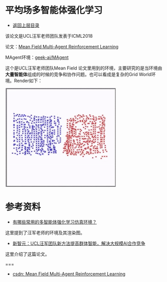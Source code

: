 # 平均场多智能体强化学习

- [返回上层目录](../paper.md)



该论文是UCL汪军老师团队发表于ICML2018



论文：[Mean Field Multi-Agent Reinforcement Learning](https://arxiv.org/pdf/1802.05438v4.pdf)

MAgent环境：[geek-ai/MAgent](https://github.com/geek-ai/MAgent)

这个是UCL汪军老师团队Mean Field 论文里用到的环境，主要研究的是当环境由**大量智能体**组成的时候的竞争和协作问题。也可以看成是复杂的Grid World环境。Render如下：

![mean-field-env-render](pic/mean-field-env-render.gif)








# 参考资料

* [有哪些常用的多智能体强化学习仿真环境？](https://www.zhihu.com/question/332942236/answer/1295507780)

这里提到了汪军老师的环境及其渲染图。

* [新智元：UCL汪军团队新方法提高群体智能，解决大规模AI合作竞争](https://www.sohu.com/a/237639512_473283)

这里介绍了这篇论文。

===

* [csdn: Mean Field Multi-Agent Reinforcement Learning](https://blog.csdn.net/qq_36616268/article/details/83084455#:~:text=%E4%B8%80%E3%80%81%E5%BC%95%E8%A8%80%20Mean%20Field%20Multi-Agent%20Reinforcement%20Learning%20%EF%BC%88MFMARL%EF%BC%89%20%E6%98%AF%E4%BC%A6%E6%95%A6%E5%A4%A7%E5%AD%A6%E5%AD%A6%E9%99%A2%EF%BC%88UCL%EF%BC%89%E8%AE%A1%E7%AE%97%E6%9C%BA%E7%A7%91%E5%AD%A6%E7%B3%BB%E6%95%99%E6%8E%88%E6%B1%AA%E5%86%9B%E6%8F%90%E5%87%BA%E7%9A%84%E4%B8%80%E4%B8%AA%E5%A4%9A%E6%99%BA%E8%83%BD%E4%BD%93%E5%BC%BA%E5%8C%96%E5%AD%A6%E4%B9%A0%E7%AE%97%E6%B3%95%E3%80%82,%E4%B8%BB%E8%A6%81%E8%87%B4%E5%8A%9B%E4%BA%8E%E6%9E%81%E5%A4%A7%E8%A7%84%E6%A8%A1%E7%9A%84%E5%A4%9A%E6%99%BA%E8%83%BD%E4%BD%93%E5%BC%BA%E5%8C%96%E5%AD%A6%E4%B9%A0%E9%97%AE%E9%A2%98%EF%BC%8C%E8%A7%A3%E5%86%B3%E5%A4%A7%E8%A7%84%E6%A8%A1%E6%99%BA%E8%83%BD%E4%BD%93%E4%B9%8B%E9%97%B4%E7%9A%84%E4%BA%A4%E4%BA%92%E5%8F%8A%E8%AE%A1%E7%AE%97%E5%9B%B0%E9%9A%BE%E3%80%82%20%E7%94%B1%E4%BA%8E%E5%A4%9A%E6%99%BA%E8%83%BD%E4%BD%93%E5%BC%BA%E5%8C%96%E5%AD%A6%E4%B9%A0%E9%97%AE%E9%A2%98%E4%B8%8D%E4%BB%85%E6%9C%89%E7%8E%AF%E5%A2%83%E4%BA%A4%E4%BA%92%E9%97%AE%E9%A2%98%EF%BC%8C%E8%BF%98%E6%9C%89%E6%99%BA%E8%83%BD%E4%BD%93%E4%B9%8B%E9%97%B4%E7%9A%84%E5%8A%A8%E6%80%81%E5%BD%B1%E5%93%8D%EF%BC%8C%E5%9B%A0%E6%AD%A4%E4%B8%BA%E4%BA%86%E5%BE%97%E5%88%B0%E6%9C%80%E4%BC%98%E7%AD%96%E7%95%A5%EF%BC%8C%E6%AF%8F%E4%B8%AA%E6%99%BA%E8%83%BD%E4%BD%93%E9%83%BD%E9%9C%80%E8%A6%81%E8%80%83%E5%AF%9F%E5%85%B6%E4%BB%96%E6%99%BA%E8%83%BD%E4%BD%93%E7%9A%84%E5%8A%A8%E4%BD%9C...%20%E6%96%87%E7%AB%A0%E7%9B%AE%E5%BD%95Sequential%20GamesMarkov%20Games%E9%A9%AC%E5%B0%94%E7%A7%91%E5%A4%AB%E5%8D%9A%E5%BC%88%E4%B8%AD%E7%9A%84%E5%BC%BA%E5%8C%96%E5%AD%A6%E4%B9%A0%E5%80%BC%E8%BF%AD%E4%BB%A3%20Sequential%20Games%20%E5%A4%9A%E6%99%BA%E8%83%BD%E4%BD%93%E5%BC%BA%E5%8C%96%E5%AD%A6%E4%B9%A0%E5%9C%A8%E6%9C%89%E7%8A%B6%E6%80%81%E8%BD%AC%E7%A7%BB%E7%9A%84%E7%8E%AF%E5%A2%83%E4%B8%AD%E8%BF%9B%E8%A1%8C%E5%BA%8F%E5%88%97%E5%86%B3%E7%AD%96%E3%80%82)
